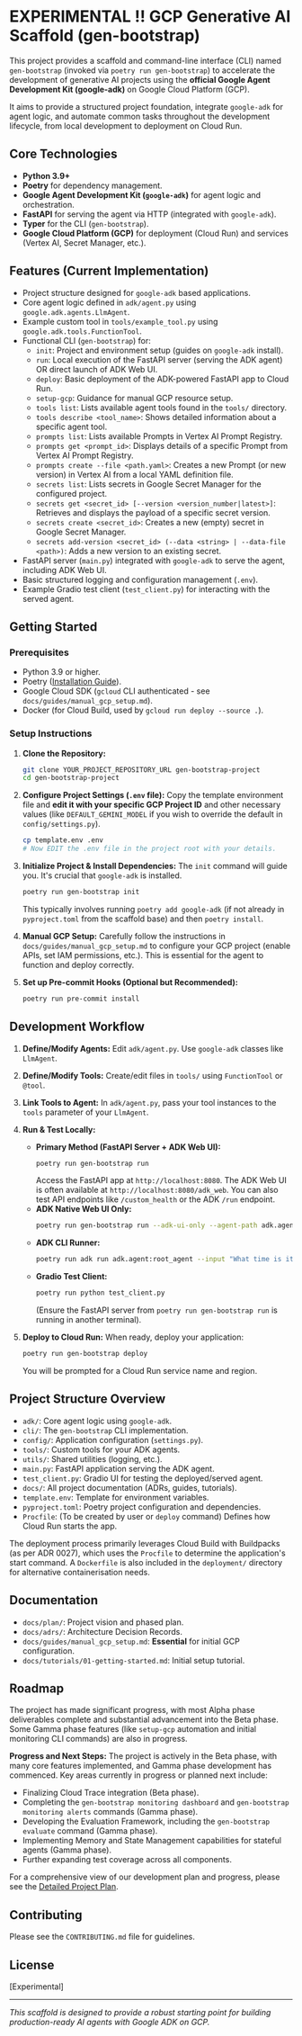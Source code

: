 # EXPERIMENTAL !!  GCP Generative AI Scaffold (gen-bootstrap)

This project provides a scaffold and command-line interface (CLI) named `gen-bootstrap` (invoked via `poetry run gen-bootstrap`) to accelerate the development of generative AI projects using the **official Google Agent Development Kit (google-adk)** on Google Cloud Platform (GCP).

It aims to provide a structured project foundation, integrate `google-adk` for agent logic, and automate common tasks throughout the development lifecycle, from local development to deployment on Cloud Run.

## Core Technologies

* **Python 3.9+**
* **Poetry** for dependency management.
* **Google Agent Development Kit (`google-adk`)** for agent logic and orchestration.
* **FastAPI** for serving the agent via HTTP (integrated with `google-adk`).
* **Typer** for the CLI (`gen-bootstrap`).
* **Google Cloud Platform (GCP)** for deployment (Cloud Run) and services (Vertex AI, Secret Manager, etc.).

## Features (Current Implementation)

* Project structure designed for `google-adk` based applications.
* Core agent logic defined in `adk/agent.py` using `google.adk.agents.LlmAgent`.
* Example custom tool in `tools/example_tool.py` using `google.adk.tools.FunctionTool`.
* Functional CLI (`gen-bootstrap`) for:
    * `init`: Project and environment setup (guides on `google-adk` install).
    * `run`: Local execution of the FastAPI server (serving the ADK agent) OR direct launch of ADK Web UI.
    * `deploy`: Basic deployment of the ADK-powered FastAPI app to Cloud Run.
    * `setup-gcp`: Guidance for manual GCP resource setup.
    * `tools list`: Lists available agent tools found in the `tools/` directory.
    * `tools describe <tool_name>`: Shows detailed information about a specific agent tool.
    * `prompts list`: Lists available Prompts in Vertex AI Prompt Registry.
    * `prompts get <prompt_id>`: Displays details of a specific Prompt from Vertex AI Prompt Registry.
    * `prompts create --file <path.yaml>`: Creates a new Prompt (or new version) in Vertex AI from a local YAML definition file.
    * `secrets list`: Lists secrets in Google Secret Manager for the configured project.
    * `secrets get <secret_id> [--version <version_number|latest>]`: Retrieves and displays the payload of a specific secret version.
    * `secrets create <secret_id>`: Creates a new (empty) secret in Google Secret Manager.
    * `secrets add-version <secret_id> (--data <string> | --data-file <path>)`: Adds a new version to an existing secret.
* FastAPI server (`main.py`) integrated with `google-adk` to serve the agent, including ADK Web UI.
* Basic structured logging and configuration management (`.env`).
* Example Gradio test client (`test_client.py`) for interacting with the served agent.

## Getting Started

### Prerequisites

* Python 3.9 or higher.
* Poetry ([Installation Guide](https://python-poetry.org/docs/#installation)).
* Google Cloud SDK (`gcloud` CLI authenticated - see `docs/guides/manual_gcp_setup.md`).
* Docker (for Cloud Build, used by `gcloud run deploy --source .`).

### Setup Instructions

1.  **Clone the Repository:**
    ```bash
    git clone YOUR_PROJECT_REPOSITORY_URL gen-bootstrap-project
    cd gen-bootstrap-project
    ```

2.  **Configure Project Settings (`.env` file):**
    Copy the template environment file and **edit it with your specific GCP Project ID** and other necessary values (like `DEFAULT_GEMINI_MODEL` if you wish to override the default in `config/settings.py`).
    ```bash
    cp template.env .env
    # Now EDIT the .env file in the project root with your details.
    ```

3.  **Initialize Project & Install Dependencies:**
    The `init` command will guide you. It's crucial that `google-adk` is installed.
    ```bash
    poetry run gen-bootstrap init
    ```
    This typically involves running `poetry add google-adk` (if not already in `pyproject.toml` from the scaffold base) and then `poetry install`.

4.  **Manual GCP Setup:**
    Carefully follow the instructions in `docs/guides/manual_gcp_setup.md` to configure your GCP project (enable APIs, set IAM permissions, etc.). This is essential for the agent to function and deploy correctly.

5.  **Set up Pre-commit Hooks (Optional but Recommended):**
    ```bash
    poetry run pre-commit install
    ```

## Development Workflow

1.  **Define/Modify Agents:** Edit `adk/agent.py`. Use `google-adk` classes like `LlmAgent`.
2.  **Define/Modify Tools:** Create/edit files in `tools/` using `FunctionTool` or `@tool`.
3.  **Link Tools to Agent:** In `adk/agent.py`, pass your tool instances to the `tools` parameter of your `LlmAgent`.
4.  **Run & Test Locally:**
    * **Primary Method (FastAPI Server + ADK Web UI):**
        ```bash
        poetry run gen-bootstrap run
        ```
        Access the FastAPI app at `http://localhost:8080`. The ADK Web UI is often available at `http://localhost:8080/adk_web`. You can also test API endpoints like `/custom_health` or the ADK `/run` endpoint.
    * **ADK Native Web UI Only:**
        ```bash
        poetry run gen-bootstrap run --adk-ui-only --agent-path adk.agent:root_agent
        ```
    * **ADK CLI Runner:**
        ```bash
        poetry run adk run adk.agent:root_agent --input "What time is it in London?"
        ```
    * **Gradio Test Client:**
        ```bash
        poetry run python test_client.py
        ```
        (Ensure the FastAPI server from `poetry run gen-bootstrap run` is running in another terminal).

5.  **Deploy to Cloud Run:**
    When ready, deploy your application:
    ```bash
    poetry run gen-bootstrap deploy
    ```
    You will be prompted for a Cloud Run service name and region.

## Project Structure Overview

* `adk/`: Core agent logic using `google-adk`.
* `cli/`: The `gen-bootstrap` CLI implementation.
* `config/`: Application configuration (`settings.py`).
* `tools/`: Custom tools for your ADK agents.
* `utils/`: Shared utilities (logging, etc.).
* `main.py`: FastAPI application serving the ADK agent.
* `test_client.py`: Gradio UI for testing the deployed/served agent.
* `docs/`: All project documentation (ADRs, guides, tutorials).
* `template.env`: Template for environment variables.
* `pyproject.toml`: Poetry project configuration and dependencies.
* `Procfile`: (To be created by user or `deploy` command) Defines how Cloud Run starts the app.

The deployment process primarily leverages Cloud Build with Buildpacks (as per ADR 0027), which uses the `Procfile` to determine the application's start command. A `Dockerfile` is also included in the `deployment/` directory for alternative containerisation needs.

## Documentation

* `docs/plan/`: Project vision and phased plan.
* `docs/adrs/`: Architecture Decision Records.
* `docs/guides/manual_gcp_setup.md`: **Essential** for initial GCP configuration.
* `docs/tutorials/01-getting-started.md`: Initial setup tutorial.

## Roadmap

The project has made significant progress, with most Alpha phase deliverables complete and substantial advancement into the Beta phase. Some Gamma phase features (like `setup-gcp` automation and initial monitoring CLI commands) are also in progress.

**Progress and Next Steps:**
The project is actively in the Beta phase, with many core features implemented, and Gamma phase development has commenced.
Key areas currently in progress or planned next include:
*   Finalizing Cloud Trace integration (Beta phase).
*   Completing the `gen-bootstrap monitoring dashboard` and `gen-bootstrap monitoring alerts` commands (Gamma phase).
*   Developing the Evaluation Framework, including the `gen-bootstrap evaluate` command (Gamma phase).
*   Implementing Memory and State Management capabilities for stateful agents (Gamma phase).
*   Further expanding test coverage across all components.

For a comprehensive view of our development plan and progress, please see the [Detailed Project Plan](docs/plan/detailed_plan.md).

## Contributing

Please see the `CONTRIBUTING.md` file for guidelines.

## License

[Experimental]

---

*This scaffold is designed to provide a robust starting point for building production-ready AI agents with Google ADK on GCP.*
